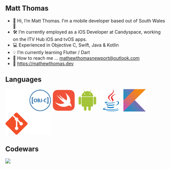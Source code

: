 ## Matt Thomas

- 👋 Hi, I’m Matt Thomas. I'm a mobile developer based out of South Wales 🏴󠁧󠁢󠁷󠁬󠁳󠁿
- 🛠 I’m currently employed as a iOS Developer at Candyspace, working on the ITV Hub iOS and tvOS apps.
- 💻 Experienced in Objective C, Swift, Java & Kotlin
- 💡 I’m currently learning Flutter / Dart
- 📧 How to reach me ... mathewthomasnewport@outlook.com
- 📌 https://mathewthomas.dev

## Languages
<img src="https://github.com/Matt-T-Git/Matt-T-Git/blob/main/apple-original.svg" width="70" height="70"> <img src="https://github.com/Matt-T-Git/Matt-T-Git/blob/main/objectivec-plain.svg" width="70" height="70"> <img src="https://github.com/Matt-T-Git/Matt-T-Git/blob/main/swift-original.svg" width="70" height="70"> <img src="https://github.com/Matt-T-Git/Matt-T-Git/blob/main/android-original.svg" width="70" height="70"> <img src="https://github.com/Matt-T-Git/Matt-T-Git/blob/main/java-original.svg" width="70" height="70"> <img src="https://github.com/Matt-T-Git/Matt-T-Git/blob/main/kotlin-original.svg" width="70" height="70"> <img src="https://github.com/Matt-T-Git/Matt-T-Git/blob/main/git-original.svg" width="70" height="70"> <img src="https://github.com/Matt-T-Git/Matt-T-Git/blob/main/github-original.svg" width="70" height="70">

## Codewars
<img src="https://www.codewars.com/users/Matt-T-Git/badges/large">

<!---
Matt-T-Git/Matt-T-Git is a ✨ special ✨ repository because its `README.md` (this file) appears on your GitHub profile.
You can click the Preview link to take a look at your changes.
--->

